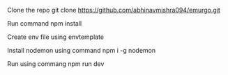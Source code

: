 Clone the repo git clone https://github.com/abhinavmishra094/emurgo.git

Run command npm install

Create env file using envtemplate

Install nodemon using command npm i -g nodemon

Run using commang npm run dev 
